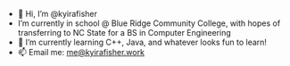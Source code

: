 - 👋 Hi, I’m @kyirafisher
-  I’m currently in school @ Blue Ridge Community College, with hopes of transferring to NC State for a BS in Computer Engineering
- 🌱 I’m currently learning C++, Java, and whatever looks fun to learn!
- 📫 Email me: me@kyirafisher.work
